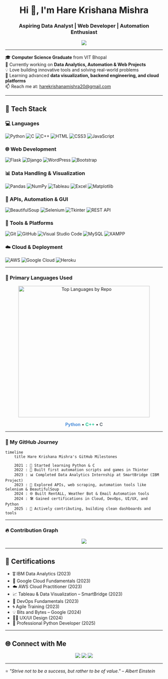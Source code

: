 
<!-- GitHub Profile README for Hare Krishana Mishra -->

<h1 align="center">Hi 👋, I'm Hare Krishana Mishra</h1>
<h3 align="center">Aspiring Data Analyst | Web Developer | Automation Enthusiast</h3>

<p align="center">
  <img src="https://readme-typing-svg.herokuapp.com?color=%2336BCF7&lines=Python+Developer;Web+Developer;Data+Analyst;Automation+Expert;Lifelong+Learner" />
</p>

---

🎓 **Computer Science Graduate** from VIT Bhopal  
🔭 Currently working on **Data Analytics, Automation & Web Projects**  
💡 Love building innovative tools and solving real-world problems  
🌱 Learning advanced **data visualization, backend engineering, and cloud platforms**  
📫 Reach me at: [harekrishanamishra20@gmail.com](mailto:harekrishanamishra20@gmail.com)

---

## 🚀 Tech Stack

### 💻 Languages
![Python](https://img.shields.io/badge/Python-3776AB?style=for-the-badge&logo=python&logoColor=white)
![C](https://img.shields.io/badge/C-00599C?style=for-the-badge&logo=c&logoColor=white)
![C++](https://img.shields.io/badge/C++-00599C?style=for-the-badge&logo=cplusplus)
![HTML](https://img.shields.io/badge/HTML5-E34F26?style=for-the-badge&logo=html5)
![CSS3](https://img.shields.io/badge/CSS3-1572B6?style=for-the-badge&logo=css3&logoColor=white)
![JavaScript](https://img.shields.io/badge/JavaScript-F7DF1E?style=for-the-badge&logo=javascript&logoColor=black)

### 🌐 Web Development
![Flask](https://img.shields.io/badge/Flask-000000?style=for-the-badge&logo=flask)
![Django](https://img.shields.io/badge/Django-092E20?style=for-the-badge&logo=django&logoColor=white)
![WordPress](https://img.shields.io/badge/WordPress-21759B?style=for-the-badge&logo=wordpress&logoColor=white)
![Bootstrap](https://img.shields.io/badge/Bootstrap-563D7C?style=for-the-badge&logo=bootstrap&logoColor=white)

### 📊 Data Handling & Visualization
![Pandas](https://img.shields.io/badge/Pandas-150458?style=for-the-badge&logo=pandas)
![NumPy](https://img.shields.io/badge/Numpy-013243?style=for-the-badge&logo=numpy)
![Tableau](https://img.shields.io/badge/Tableau-E97627?style=for-the-badge&logo=tableau)
![Excel](https://img.shields.io/badge/Microsoft_Excel-217346?style=for-the-badge&logo=microsoft-excel&logoColor=white)
![Matplotlib](https://img.shields.io/badge/Matplotlib-ffffff?style=for-the-badge&logo=matplotlib&logoColor=black)

### 🔌 APIs, Automation & GUI
![BeautifulSoup](https://img.shields.io/badge/BeautifulSoup-ffffff?style=for-the-badge&logo=python&logoColor=black)
![Selenium](https://img.shields.io/badge/Selenium-43B02A?style=for-the-badge&logo=selenium&logoColor=white)
![Tkinter](https://img.shields.io/badge/Tkinter-FF6F61?style=for-the-badge&logo=python&logoColor=white)
![REST API](https://img.shields.io/badge/REST%20API-005571?style=for-the-badge)

### 🧰 Tools & Platforms
![Git](https://img.shields.io/badge/Git-F05032?style=for-the-badge&logo=git&logoColor=white)
![GitHub](https://img.shields.io/badge/GitHub-181717?style=for-the-badge&logo=github)
![Visual Studio Code](https://img.shields.io/badge/VS%20Code-007ACC?style=for-the-badge&logo=visual-studio-code)
![MySQL](https://img.shields.io/badge/MySQL-00000F?style=for-the-badge&logo=mysql)
![XAMPP](https://img.shields.io/badge/XAMPP-FB7A24?style=for-the-badge&logo=xampp&logoColor=white)

### ☁️ Cloud & Deployment
![AWS](https://img.shields.io/badge/AWS-232F3E?style=for-the-badge&logo=amazon-aws)
![Google Cloud](https://img.shields.io/badge/Google%20Cloud-4285F4?style=for-the-badge&logo=google-cloud&logoColor=white)
![Heroku](https://img.shields.io/badge/Heroku-430098?style=for-the-badge&logo=heroku)

---

### 🥧 Primary Languages Used

<p align="center">
  <img src="https://quickchart.io/chart?c=%7B%22type%22%3A%22doughnut%22%2C%22data%22%3A%7B%22labels%22%3A%5B%22Python%22%2C%22C%2B%2B%22%2C%22C%22%5D%2C%22datasets%22%3A%5B%7B%22data%22%3A%5B60%2C25%2C15%5D%2C%22backgroundColor%22%3A%5B%22%234C8EDA%22%2C%22%2320C997%22%2C%22%23DEE2E6%22%5D%2C%22borderColor%22%3A%22%231E1E1E%22%2C%22borderWidth%22%3A2%7D%5D%7D%2C%22options%22%3A%7B%22cutout%22%3A%2245%25%22%2C%22plugins%22%3A%7B%22legend%22%3A%7B%22position%22%3A%22bottom%22%2C%22labels%22%3A%7B%22color%22%3A%22%23CCCCCC%22%2C%22font%22%3A%7B%22size%22%3A14%2C%22family%22%3A%22Segoe%20UI%22%7D%7D%7D%2C%22title%22%3A%7B%22display%22%3Atrue%2C%22text%22%3A%22Top%20Languages%20by%20Repo%22%2C%22color%22%3A%22%23CCCCCC%22%2C%22font%22%3A%7B%22size%22%3A20%2C%22family%22%3A%22Segoe%20UI%22%7D%7D%7D%7D%7D" alt="Top Languages by Repo" width="420" />
</p>

<p align="center">
  <span style="color:#4C8EDA; font-weight:bold;">Python</span> •
  <span style="color:#20C997; font-weight:bold;">C++</span> •
  <span style="color:#5C6770; font-weight:bold;">C</span>
</p>







---

### 🧭 My GitHub Journey

```mermaid
timeline
    title Hare Krishana Mishra's GitHub Milestones

    2021 : 🌱 Started learning Python & C
    2022 : 🚀 Built first automation scripts and games in Tkinter
    2023 : 📊 Completed Data Analytics Internship at SmartBridge (IBM Project)
    2023 : 🧠 Explored APIs, web scraping, automation tools like Selenium & BeautifulSoup
    2024 : 🌐 Built RentALL, Weather Bot & Email Automation tools
    2024 : 🛠️ Gained certifications in Cloud, DevOps, UI/UX, and Python
    2025 : 🎯 Actively contributing, building clean dashboards and tools
```

---

### 🔥 Contribution Graph

<p align="center">
  <img src="https://github-readme-activity-graph.vercel.app/graph?username=HareKrishanaMishra787&theme=tokyo-night&area=true&custom_title=My%20Contribution%20Graph" />
</p>

---

## 📜 Certifications

- 🎖️ IBM Data Analytics (2023)
- 🧠 Google Cloud Fundamentals (2023)
- ☁️ AWS Cloud Practitioner (2023)
- 📈 Tableau & Data Visualization – SmartBridge (2023)
- 🧰 DevOps Fundamentals (2023)
- 🌀 Agile Training (2023)
- 💡 Bits and Bytes – Google (2024)
- 👨‍💻 UX/UI Design (2024)
- 🐍 Professional Python Developer (2025)

---

## 🌐 Connect with Me

<p align="center">
  <a href="https://www.linkedin.com/in/hare-krishana-mishra-10683a238/"><img src="https://img.shields.io/badge/LinkedIn-blue?style=for-the-badge&logo=linkedin" /></a>
  <a href="mailto:harekrishanamishra20@gmail.com"><img src="https://img.shields.io/badge/Gmail-red?style=for-the-badge&logo=gmail&logoColor=white" /></a>
  <a href="https://github.com/HareKrishanaMishra787"><img src="https://img.shields.io/badge/GitHub-black?style=for-the-badge&logo=github" /></a>
</p>

---

⭐️ _"Strive not to be a success, but rather to be of value."_ – *Albert Einstein*
